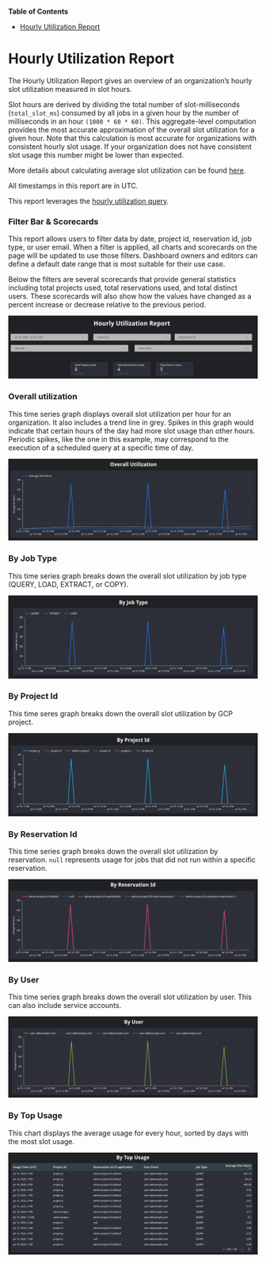 <!-- START doctoc generated TOC please keep comment here to allow auto update -->
<!-- DON'T EDIT THIS SECTION, INSTEAD RE-RUN doctoc TO UPDATE -->
**Table of Contents**

- [Hourly Utilization Report](#hourly-utilization-report)

<!-- END doctoc generated TOC please keep comment here to allow auto update -->

# Hourly Utilization Report
The Hourly Utilization Report gives an overview of an organization’s hourly slot utilization measured in slot hours.

Slot hours are derived by dividing the total number of slot-milliseconds (`total_slot_ms`) consumed by all jobs in a given hour by the number of milliseconds in an hour `(1000 * 60 * 60)`. This aggregate-level computation provides the most accurate approximation of the overall slot utilization for a given hour. Note that this calculation is most accurate for organizations with consistent hourly slot usage. If your organization does not have consistent slot usage this number might be lower than expected.

More details about calculating average slot utilization can be found [here](https://cloud.google.com/bigquery/docs/information-schema-jobs#examples).

All timestamps in this report are in UTC.

This report leverages the [hourly utilization query](../sql/hourly_utilization.sql).

### Filter Bar & Scorecards
This report allows users to filter data by date, project id, reservation id, job type, or user email. When a filter is applied, all charts and scorecards on the page will be updated to use those filters. Dashboard owners and editors can define a default date range that is most suitable for their use case.

Below the filters are several scorecards that provide general statistics including total projects used, total reservations used, and total distinct users. These scorecards will also show how the values have changed as a percent increase or decrease relative to the previous period.

![Filter Bar and Scorecards](../images/hourly_utilization/filters_and_scorecards.png)

### Overall utilization
This time series graph displays overall slot utilization per hour for an organization. It also includes a trend line in grey. Spikes in this graph would indicate that certain hours of the day had more slot usage than other hours. Periodic spikes, like the one in this example, may correspond to the execution of a scheduled query at a specific time of day.

![Overall Utilization](../images/hourly_utilization/overall.png)

### By Job Type
This time series graph breaks down the overall slot utilization by job type (QUERY, LOAD, EXTRACT, or COPY).

![By Job Type](../images/hourly_utilization/by_job_type.png)

### By Project Id
This time seres graph breaks down the overall slot utilization by GCP project.

![By Project](../images/hourly_utilization/by_project.png)

### By Reservation Id
This time series graph breaks down the overall slot utilization by reservation. `null` represents usage for jobs that did not run within a specific reservation.

![By Reservation Id](../images/hourly_utilization/by_reservation.png)

### By User
This time series graph breaks down the overall slot utilization by user. This can also include service accounts.

![By User](../images/hourly_utilization/by_user.png)

### By Top Usage
This chart displays the average usage for every hour, sorted by days with the most slot usage.

![By Top Usage](../images/hourly_utilization/by_top_usage.png)

